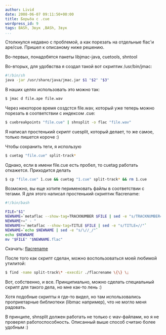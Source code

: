 ```yaml
---
author: Livid
date: 2008-06-07 09:11:50+00:00
title: Борьба с .cue
wordpress_id: 9
tags: BASh, Звук ,BASh, Звук
...
```


Столкнулся недавно с проблемой, а как порезать на отдельные flac'и
ape/cue. Пришел к описаному ниже решению.


<!--more-->



Во-первых, понадобятся пакеты libjmac-java, cuetools, shntool

Во-вторых, для удобвства я создал такой вот скриптик /usr/bin/jmac:

```bash
#!/bin/sh
java -jar /usr/share/java/jmac.jar $1 "$2" "$3"
```


В наших целях использовать это можно так:

```bash
$ jmac d file.ape file.wav
```


Через некоторое время создстся file.wav, который уже теперь можно
порезать в соответствии с индексом .cue:

```bash
$ cuebreakpoints "file.cue" | shnsplit -o flac "file.wav"
```


Я написал простенький скрипт cuesplit, который делает, то же самое,
только пишется короче :)

Чтобы сохранить теги, я использую

```bash
$ cuetag "file.cue" split-track*
```


Однако, если в имени file.cue есть пробел, то cuetag работать откажется.
Приходится делать

```bash
$ cp "file.cue" 1.cue && cuetag "1.cue" split-track* && rm 1.cue
```


Возможно, вы еще хотите перименовать файлы в соответствии с тегами. Я
для этого написал простенький скриптик flacrename:

```bash
#!/bin/bash

FILE="$1"
NEWNAME=`metaflac --show-tag=TRACKNUMBER $FILE | sed -e "s/TRACKNUMBER=//"`
NEWNAME+=" - "
NEWNAME+=`metaflac --show-tag=TITLE $FILE | sed -e "s/TITLE=//"`
NEWNAME=`echo $NEWNAME | sed -e "s/\//_/"`
echo $NEWNAME
mv "$FILE" "$NEWNAME.flac"
```


Скачать:
[flacrename](/files/flacrename.sh)

После того как скрипт сделан, можно воспользоваться моей любимой
утилитой:

```bash
$ find -name split-track\* -execdir ./flacrename \{\} \;
```


Вот, собственно, и все. Принципиально, можно сделать специальный скрипт
для такого дела, но мне как-то лень :)

Хотя подобные скрипты я где-то видел, но там использовались
проприетарные библиотеки (libmac например), что не могло меня радовать.

В принципе, shnsplit должен работать не только с wav-файлами, но я не
проверял работоспособность. Описанный выше способ считаю более удобным
:)
